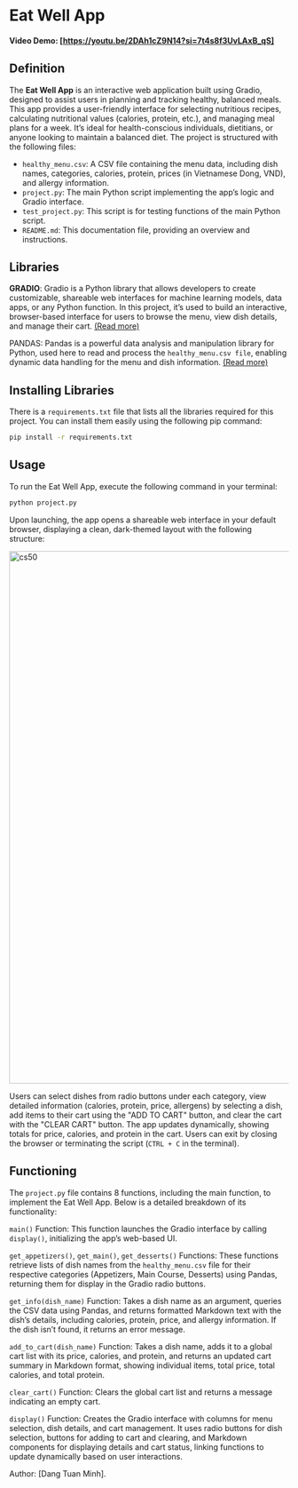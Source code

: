 # Eat Well App
#### Video Demo: [https://youtu.be/2DAh1cZ9N14?si=7t4s8f3UvLAxB_qS]

## Definition
The **Eat Well App** is an interactive web application built using Gradio, designed to assist users in planning and tracking healthy, balanced meals. This app provides a user-friendly interface for selecting nutritious recipes, calculating nutritional values (calories, protein, etc.), and managing meal plans for a week. It’s ideal for health-conscious individuals, dietitians, or anyone looking to maintain a balanced diet. The project is structured with the following files:
- `healthy_menu.csv`: A CSV file containing the menu data, including dish names, categories, calories, protein, prices (in Vietnamese Dong, VND), and allergy information.
- `project.py`: The main Python script implementing the app’s logic and Gradio interface.
- `test_project.py`: This script is for testing functions of the main Python script.
- `README.md`: This documentation file, providing an overview and instructions.

## Libraries

**GRADIO**: Gradio is a Python library that allows developers to create customizable, shareable web interfaces for machine learning models, data apps, or any Python function. In this project, it’s used to build an interactive, browser-based interface for users to browse the menu, view dish details, and manage their cart. [(Read more)](https://www.gradio.app/)

PANDAS: Pandas is a powerful data analysis and manipulation library for Python, used here to read and process the `healthy_menu.csv file`, enabling dynamic data handling for the menu and dish information. [(Read more)](https://pandas.pydata.org/)

## Installing Libraries
There is a `requirements.txt` file that lists all the libraries required for this project. You can install them easily using the following pip command:

```bash
pip install -r requirements.txt
```

## Usage
To run the Eat Well App, execute the following command in your terminal:

```bash
python project.py
```

Upon launching, the app opens a shareable web interface in your default browser, displaying a clean, dark-themed layout with the following structure:

<img width="959" alt="cs50" src="https://github.com/user-attachments/assets/6390e5f1-3f74-4ea9-8822-aee944679a90" />

Users can select dishes from radio buttons under each category, view detailed information (calories, protein, price, allergens) by selecting a dish, add items to their cart using the "ADD TO CART" button, and clear the cart with the "CLEAR CART" button. The app updates dynamically, showing totals for price, calories, and protein in the cart. Users can exit by closing the browser or terminating the script (`CTRL + C` in the terminal).

## Functioning
The `project.py` file contains 8 functions, including the main function, to implement the Eat Well App. Below is a detailed breakdown of its functionality:

`main()` Function:
This function launches the Gradio interface by calling `display()`, initializing the app’s web-based UI.

`get_appetizers()`, `get_main()`, `get_desserts()` Functions:
These functions retrieve lists of dish names from the `healthy_menu.csv` file for their respective categories (Appetizers, Main Course, Desserts) using Pandas, returning them for display in the Gradio radio buttons.

`get_info(dish_name)` Function:
Takes a dish name as an argument, queries the CSV data using Pandas, and returns formatted Markdown text with the dish’s details, including calories, protein, price, and allergy information. If the dish isn’t found, it returns an error message.

`add_to_cart(dish_name)` Function:
Takes a dish name, adds it to a global cart list with its price, calories, and protein, and returns an updated cart summary in Markdown format, showing individual items, total price, total calories, and total protein.

`clear_cart()` Function:
Clears the global cart list and returns a message indicating an empty cart.

`display()` Function:
Creates the Gradio interface with columns for menu selection, dish details, and cart management. It uses radio buttons for dish selection, buttons for adding to cart and clearing, and Markdown components for displaying details and cart status, linking functions to update dynamically based on user interactions.

Author: [Dang Tuan Minh].
